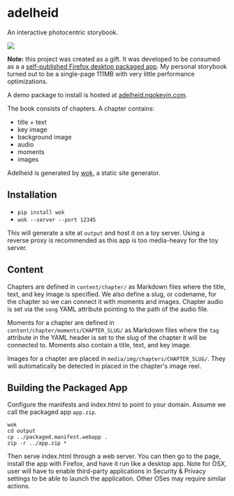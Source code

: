 adelheid
========

An interactive photocentric storybook.

![](http://i.imgur.com/q2tssEQ.gif)

**Note:** this project was created as a gift. It was developed to be consumed
as a a [self-published Firefox desktop packaged
app](https://developer.mozilla.org/Marketplace/Options/Packaged_apps). My
personal storybook turned out to be a single-page 111MB with very little
performance optimizations.

A demo package to install is hosted at
[adelheid.ngokevin.com](http://adelheid.ngokevin.com).

The book consists of chapters. A chapter contains:

- title + text
- key image
- background image
- audio
- moments
- images

Adelheid is generated by [wok](http://wok.mythmon.com), a static site
generator.

## Installation

- ```pip install wok```
- ```wok --server --port 12345```

This will generate a site at ```output``` and host it on a toy server. Using
a reverse proxy is recommended as this app is too media-heavy for the toy
server.

## Content

Chapters are defined in ```content/chapter/``` as Markdown files where the
title, text, and key image is specified. We also define a slug, or codename,
for the chapter so we can connect it with moments and images. Chapter audio
is set via the ```song``` YAML attribute pointing to the path of the audio
file.

Moments for a chapter are defined in
```content/chapter/moments/CHAPTER_SLUG/``` as Markdown files where the
```tag``` attribute in the YAML header is set to the slug of the chapter it
will be connected to. Moments also contain a title, text, and key image.

Images for a chapter are placed in ```media/img/chapters/CHAPTER_SLUG/```. They
will automatically be detected in placed in the chapter's image reel.

## Building the Packaged App

Configure the manifests and index.html to point to your domain. Assume we call
the packaged app ```app.zip```.

    wok
    cd output
    cp ../packaged.manifest.webapp .
    zip -r ../app.zip *

Then serve index.html through a web server. You can then go to the page,
install the app with Firefox, and have it run like a desktop app. Note for OSX,
user will have to enable third-party applications in Security & Privacy
settings to be able to launch the application. Other OSes may require similar
actions.
